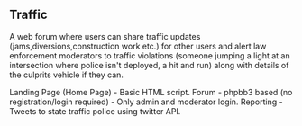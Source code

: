## Traffic

A web forum where users can share traffic updates (jams,diversions,construction work etc.) for other users and alert law enforcement moderators to traffic violations (someone jumping a light at an intersection where police isn't deployed, a hit and run) along with details of the culprits vehicle if they can. 

Landing Page (Home Page) - Basic HTML script.
Forum - phpbb3 based (no registration/login required) - Only admin and moderator login.
Reporting - Tweets to state traffic police using twitter API.
